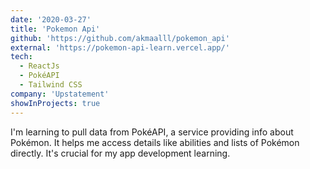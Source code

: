 ```yaml
---
date: '2020-03-27'
title: 'Pokemon Api'
github: 'https://github.com/akmaalll/pokemon_api'
external: 'https://pokemon-api-learn.vercel.app/'
tech:
  - ReactJs
  - PokéAPI
  - Tailwind CSS
company: 'Upstatement'
showInProjects: true
---
```


I'm learning to pull data from PokéAPI, a service providing info about Pokémon. It helps me access details like abilities and lists of Pokémon directly. It's crucial for my app development learning.

